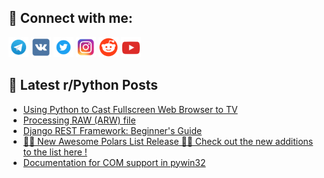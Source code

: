 ## 🔎 Connect with me:
[<img src="https://github.com/bullbesh/bullbesh/blob/main/images/Telegram.png" width="32" height="32" />](https://t.me/bullbesh)
[<img src="https://github.com/bullbesh/bullbesh/blob/main/images/VK.png" width="32" height="32" />](https://vk.com/bullbesh)
[<img src="https://github.com/bullbesh/bullbesh/blob/main/images/Twitter.png" width="32" height="32" />](https://twitter.com/bullbesh1)
[<img src="https://github.com/bullbesh/bullbesh/blob/main/images/Instagram.png" width="32" height="32" />](https://www.instagram.com/bullbesh)
[<img src="https://github.com/bullbesh/bullbesh/blob/main/images/Reddit.png" width="32" height="32" />](https://www.reddit.com/user/bullbesh)
[<img src="https://github.com/bullbesh/bullbesh/blob/main/images/YouTube.png" width="32" height="32" />](https://www.youtube.com/channel/UCtfjRs6uzgq5mfm8S06WTcg)

## 📕 Latest r/Python Posts
<!-- BLOG-POST-LIST:START -->
- [Using Python to Cast Fullscreen Web Browser to TV](https://www.reddit.com/r/Python/comments/11lxj0y/using_python_to_cast_fullscreen_web_browser_to_tv/)
- [Processing RAW &lpar;ARW&rpar; file](https://www.reddit.com/r/Python/comments/11lvfcq/processing_raw_arw_file/)
- [Django REST Framework: Beginner&#39;s Guide](https://www.reddit.com/r/Python/comments/11lulgu/django_rest_framework_beginners_guide/)
- [🚨🚨 New Awesome Polars List Release 🚨🚨 Check out the new additions to the list here !](https://www.reddit.com/r/Python/comments/11ltfxq/new_awesome_polars_list_release_check_out_the_new/)
- [Documentation for COM support in pywin32](https://www.reddit.com/r/Python/comments/11lsvvs/documentation_for_com_support_in_pywin32/)
<!-- BLOG-POST-LIST:END -->
